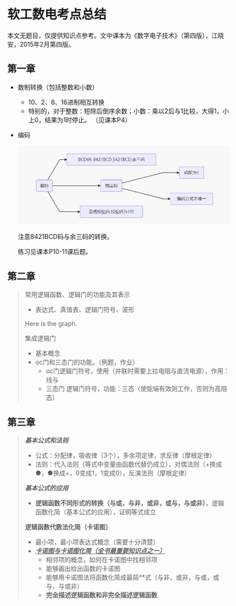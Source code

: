 # 软工数电考点总结

​	本文无题目，仅提供知识点参考。文中课本为《数字电子技术》（第四版），江晓安，2015年2月第四版。

## 第一章

 - 数制转换（包括整数和小数）

   - 10、2、8、16进制相互转换
   - 特别的，对于整数：短除后倒序余数；小数：乘以2后与1比较，大得1，小上0，结果为1时停止。
     （见课本P4）

 - 编码

   ![image-20200703195736277](./img/image-20200703195736277.png)
   
   注意8421BCD码与余三码的转换。
   
   练习见课本P10-11课后题。

## 第二章

> 常用逻辑函数、逻辑门的功能及其表示
>
> - 表达式、真值表、逻辑门符号、波形
>
> Here  is the graph.
>
> 集成逻辑门
>
> - 基本概念
> - oc门和三态门的功能。（例题，作业）
>   - oc门逻辑门符号，使用（并联时需要上拉电阻与直流电源），作用：线与
>   - 三态门 逻辑门符号，功能：三态（使能端有效则工作，否则为高阻态）

## 第三章

> ***基本公式和法则***
>
> - 公式：分配律，吸收律（3个），多余项定律，求反律（摩根定律）
> - 法则：代入法则（等式中变量由函数代替仍成立），对偶法则（+换成●，●换成+，0变成1，1变成0），反演法则（摩根定律）
>
> ***基本公式的应用***
>
> - **逻辑函数不同形式的转换（与或，与非，或非，或与，与或非）**，逻辑函数化简（基本公式的应用），证明等式成立
>
> **逻辑函数代数法化简（卡诺图）**
>
> - 最小项，最小项表达式概念（需要十分清楚）
> - **<u>*卡诺图与卡诺图化简（全书最重要知识点之一）*</u>**
>   - 相邻项的概念，如何在卡诺图中找相邻项
>   - 能够画出给出函数的卡诺图
>   - 能够用卡诺图法将函数化简成最简**式（与非，或非，与或，或与，与或非）
>   - **完全描述逻辑函数和非完全描述逻辑函数**